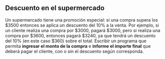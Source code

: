 ## Descuento en el supermercado

Un supermercado tiene una promoción especial: si una compra supera los $3500 entonces se aplica un descuento del 10% a la venta. Por ejemplo, si un cliente realiza una compra por $3000, pagará $3000, pero si realiza una compra por $3600, entonces pagará $3240, ya que tendrá un descuento del 10% (en este caso $360) sobre el total. Escribir un programa que permita **ingresar el monto de la compra** e **informe el importe final** que deberá pagar el cliente, con o sin el descuento según corresponda.
